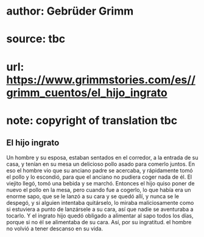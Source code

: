 # author: Gebrüder Grimm
# source: tbc
# url: https://www.grimmstories.com/es//grimm_cuentos/el_hijo_ingrato
# note: copyright of translation tbc

## El hijo ingrato 

Un hombre y su esposa, estaban sentados en el corredor, a la entrada de
su casa, y tenían en su mesa un delicioso pollo asado para comerlo
juntos. En eso el hombre vio que su anciano padre se acercaba, y
rápidamente tomó el pollo y lo escondió, para que el anciano no pudiera
coger nada de él. El viejito llegó, tomó una bebida y se marchó.
Entonces el hijo quiso poner de nuevo el pollo en la mesa, pero cuando
fue a cogerlo, lo que había era un enorme sapo, que se le lanzó a su
cara y se quedó allí, y nunca se le despegó, y si alguien intentaba
quitárselo, lo miraba maliciosamente como si estuviera a punto de
lanzársele a su cara, así que nadie se aventuraba a tocarlo. Y el
ingrato hijo quedó obligado a alimentar al sapo todos los días, porque
si no él se alimentaba de su cara. Así, por su ingratitud. el hombre no
volvió a tener descanso en su vida.
